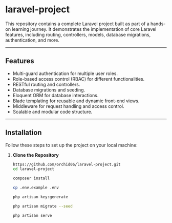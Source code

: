 # laravel-project
This repository contains a complete Laravel project built as part of a hands-on learning journey. It demonstrates the implementation of core Laravel features, including routing, controllers, models, database migrations, authentication, and more.

---

## Features  
- Multi-guard authentication for multiple user roles.  
- Role-based access control (RBAC) for different functionalities.  
- RESTful routing and controllers.  
- Database migrations and seeding.  
- Eloquent ORM for database interactions.  
- Blade templating for reusable and dynamic front-end views.  
- Middleware for request handling and access control.  
- Scalable and modular code structure.  

---

## Installation  

Follow these steps to set up the project on your local machine:  

1. **Clone the Repository**  
   ```bash
   https://github.com/orchid06/laravel-project.git
   cd laravel-project

   composer install

   cp .env.example .env

   php artisan key:generate

   php artisan migrate --seed

   php artisan serve
